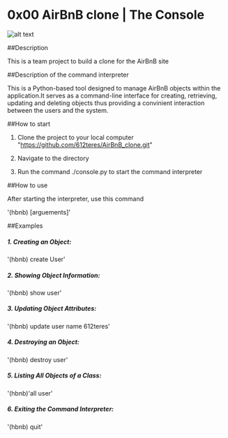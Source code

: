 # 0x00 AirBnB clone | The  Console

![alt text](image.png)

##Description

This is a team project to build a clone for the AirBnB site

##Description of the command interpreter

This is a Python-based tool designed to manage AirBnB objects within the application.It serves as a command-line interface for creating, retrieving, updating and deleting objects thus providing a convinient interaction between the users and the system.

##How to start

1. Clone the project to your local computer "https://github.com/612teres/AirBnB_clone.git"

2. Navigate to the directory

3. Run the command ./console.py to start the command interpreter

##How to use

After starting the interpreter, use this command

'(hbnb) <command> [arguements]'

##Examples

##### 1. Creating an Object:
'(hbnb) create User'
##### 2. Showing Object Information:
'(hbnb) show user'
##### 3. Updating Object Attributes:
'(hbnb) update user name 612teres'
##### 4. Destroying an Object:
'(hbnb) destroy user'
##### 5. Listing All Objects of a Class:
'(hbnb)'all user'
##### 6. Exiting the Command Interpreter:
'(hbnb) quit'
